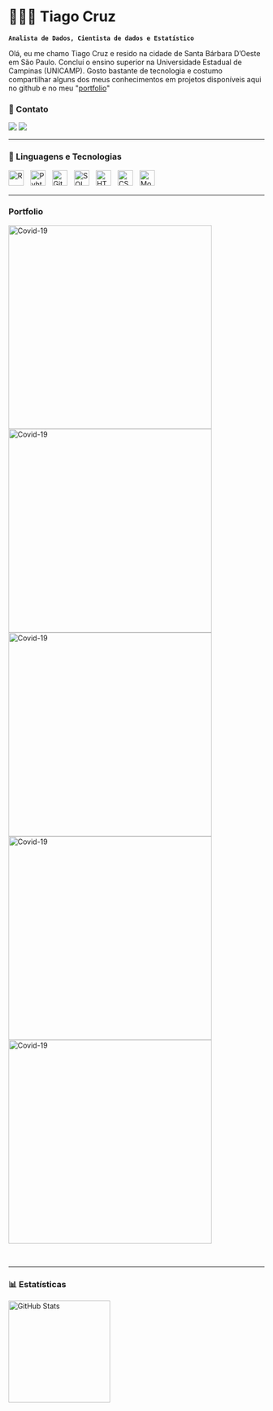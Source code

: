 # 👨🏽‍💻  Tiago Cruz

**`Analista de Dados, Cientista de dados e Estatístico`**

Olá, eu me chamo Tiago Cruz e resido na cidade de Santa Bárbara D’Oeste em São Paulo. Concluí o ensino superior na Universidade Estadual de Campinas (UNICAMP). Gosto bastante de tecnologia e costumo compartilhar alguns dos meus conhecimentos em projetos disponíveis aqui no github e no meu "<a href="https://tiago-hcruz.github.io/Portfolio/" target="_blank">portfolio</a>"

### 👥 Contato

<div> 
  <a href = "mailto:tihendacruz@gmail.com"><img src="https://img.shields.io/badge/Gmail-D14836?style=for-the-badge&logo=gmail&logoColor=white" target="_blank"></a>
  <a href="https://www.linkedin.com/in/tiago-cruz-b65721284/" target="_blank"><img src="https://img.shields.io/badge/-LinkedIn-%230077B5?style=for-the-badge&logo=linkedin&logoColor=white" target="_blank"></a> 
</div>

---

### 🤖 Linguagens e Tecnologias

<img 
    align="left" 
    alt="R"
    title="Linguaguem R" 
    width="30px" 
    style="padding-right: 10px;" 
    src="https://cdn.jsdelivr.net/gh/devicons/devicon@latest/icons/r/r-original.svg" 
/>
<img 
    align="left" 
    alt="Pyhton"
    title="Pyhton" 
    width="30px" 
    style="padding-right: 10px;" 
    src="https://cdn.jsdelivr.net/gh/devicons/devicon@latest/icons/python/python-original.svg" 
/>
<img 
    align="left" 
    alt="Git"
    title="Git" 
    width="30px" 
    style="padding-right: 10px;" 
    src="https://cdn.jsdelivr.net/gh/devicons/devicon@latest/icons/git/git-original.svg" 
/>
<img 
    align="left" 
    alt="SQL"
    title="SQL" 
    width="30px" 
    style="padding-right: 10px;" 
    src="https://cdn.jsdelivr.net/gh/devicons/devicon@latest/icons/azuresqldatabase/azuresqldatabase-original.svg" 
/>
<img 
    align="left" 
    alt="HTML"
    title="HTML" 
    width="30px" 
    style="padding-right: 10px;" 
    src="https://cdn.jsdelivr.net/gh/devicons/devicon@latest/icons/html5/html5-original.svg" 
/>
<img 
    align="left" 
    alt="CSS" 
    title="CSS"
    width="30px" 
    style="padding-right: 10px;" 
    src="https://cdn.jsdelivr.net/gh/devicons/devicon@latest/icons/css3/css3-original.svg" 
/>
<img 
    align="left" 
    alt="MongoDB" 
    title="MongoDB"
    width="30px" 
    style="padding-right: 10px;" 
    src="https://cdn.jsdelivr.net/gh/devicons/devicon@latest/icons/mongodb/mongodb-original.svg" 
/>

<br/>
<br/>

---

### Portfolio

  <img
    align="left"
    alt="Covid-19" 
    title="Covid-19"
    width="400px" 
    src="https://tiago-hcruz.github.io/Portfolio/img/Capa_Covid-19_no_Brasil.png"
  />


<img 
    align="left" 
    alt="Covid-19" 
    title="Covid-19"
    width="400px" 
    style="padding-right: 10px;" 
    src="https://tiago-hcruz.github.io/Portfolio/img/Capa_video_game.png" 
/>

<img 
    align="left" 
    alt="Covid-19" 
    title="Covid-19"
    width="400px" 
    style="padding-right: 10px;" 
    src="https://tiago-hcruz.github.io/Portfolio/img/Dogecoin_Dashboard.png" 
/>

<img 
    align="left" 
    alt="Covid-19" 
    title="Covid-19"
    width="400px" 
    style="padding-right: 10px;" 
    src="https://tiago-hcruz.github.io/Portfolio/img/Capa_Classificador_Arroz.png" 
/>

<img 
    alt="Covid-19" 
    title="Covid-19"
    width="400px" 
    style="padding-right: 10px;" 
    src="https://tiago-hcruz.github.io/Portfolio/img/Capa_Consumo_Conta.png" 
/>

<br/>

---
### 📊 Estatísticas

<div> 
  <p>
  <img 
        align="left" 
        alt="GitHub Stats" 
        height="200" 
        src="https://github-readme-stats.vercel.app/api/top-langs/?username=Tiago-HCruz&theme=tokyonight&layout=compact&custom_title=Tecnologias&langs_count=9" 
    />
  </p>
</div> 

<br/>
<br/>


